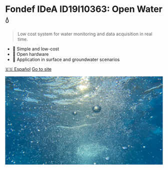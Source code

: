 <!-- _coverpage.md -->

# **Fondef IDeA ID19I10363: Open Water 💧**

<!-- Sistema de bajo costo de medición y monitoreo de agua en tiempo real. -->
> Low cost system for water monitoring and data acquisition in real time.

- 🌱 Simple and low-cost
- 🔧 Open hardware
- 🌊 Application in surface and groundwater scenarios

[🇪🇸 Español](https://niclabs.cl/openwater-es/#/es/)
[Go to site](home.md)

<!-- background image -->

![](images/cover_background_2.jpg)


